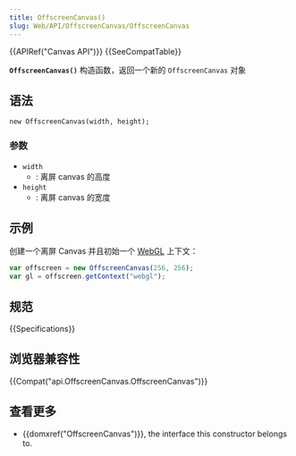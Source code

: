 ```yaml
---
title: OffscreenCanvas()
slug: Web/API/OffscreenCanvas/OffscreenCanvas
---
```

{{APIRef("Canvas API")}} {{SeeCompatTable}}

**`OffscreenCanvas()`** 构造函数，返回一个新的 `OffscreenCanvas` 对象

## 语法

```plain
new OffscreenCanvas(width, height);
```

### 参数

- `width`
  - : 离屏 canvas 的高度
- `height`
  - : 离屏 canvas 的宽度

## 示例

创建一个离屏 Canvas 并且初始一个 [WebGL](/en-US/docs/Web/API/WebGL_API) 上下文：

```js
var offscreen = new OffscreenCanvas(256, 256);
var gl = offscreen.getContext("webgl");
```

## 规范

{{Specifications}}

## 浏览器兼容性

{{Compat("api.OffscreenCanvas.OffscreenCanvas")}}

## 查看更多

- {{domxref("OffscreenCanvas")}}, the interface this constructor belongs to.
